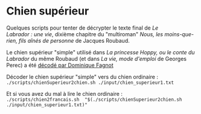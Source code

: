 # Chien supérieur

Quelques scripts pour tenter de décrypter le texte final de _Le Labrador : une vie_, dixième chapitre du "multiroman" _Nous, les moins-que-rien, fils aînés de personne_ de Jacques Roubaud.  

Le chien supérieur "simple" utilisé dans _La princesse Hoppy, ou le conte du Labrador_ du même Roubaud (et dans _La vie, mode d'emploi_ de Georges Perec) a été [décodé par Dominique Fagnot](./doc/chien_superieur.pdf)

Décoder le chien supérieur "simple" vers du chien ordinaire : 
`./scripts/chienSuperieur2chien.sh ./input/chien_superieur1.txt`

Et si vous avez du mal à lire le chien ordinaire :
`./scripts/chien2francais.sh  "$(./scripts/chienSuperieur2chien.sh ./input/chien_superieur1.txt)"`
